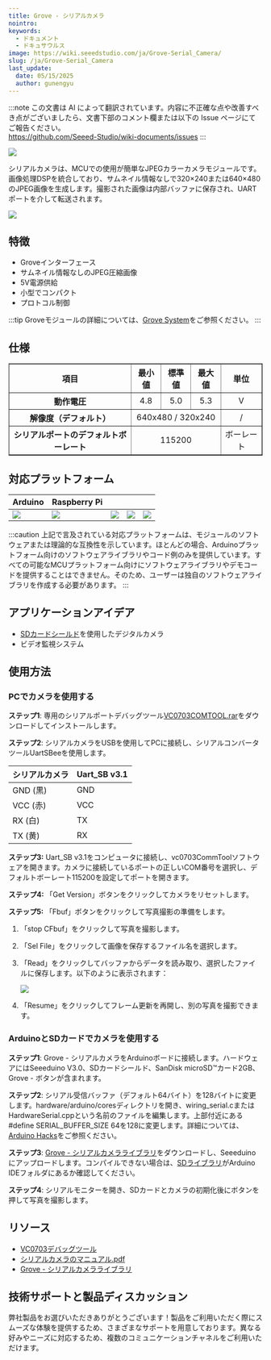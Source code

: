 ```yaml
---
title: Grove - シリアルカメラ
nointro:
keywords:
  - ドキュメント
  - ドキュサウルス
image: https://wiki.seeedstudio.com/ja/Grove-Serial_Camera/
slug: /ja/Grove-Serial_Camera
last_update:
  date: 05/15/2025
  author: gunengyu
---
```

:::note
この文書は AI によって翻訳されています。内容に不正確な点や改善すべき点がございましたら、文書下部のコメント欄または以下の Issue ページにてご報告ください。  
https://github.com/Seeed-Studio/wiki-documents/issues
:::

![](https://files.seeedstudio.com/wiki/Grove-Serial_Camera/img/Serial_camera.jpg)

シリアルカメラは、MCUでの使用が簡単なJPEGカラーカメラモジュールです。画像処理DSPを統合しており、サムネイル情報なしで320×240または640×480のJPEG画像を生成します。撮影された画像は内部バッファに保存され、UARTポートを介して転送されます。

[![](https://files.seeedstudio.com/wiki/common/Get_One_Now_Banner.png)](https://www.seeedstudio.com/Grove-Serial-Camera-p-945.html)

特徴
--------

- Groveインターフェース
- サムネイル情報なしのJPEG圧縮画像
- 5V電源供給
- 小型でコンパクト
- プロトコル制御

:::tip
    Groveモジュールの詳細については、[Grove System](https://wiki.seeedstudio.com/ja/Grove_System/)をご参照ください。
:::

仕様
--------------

<table border="1" cellspacing="0" width="80%">
<tr>
<th scope="col">
項目
</th>
<th scope="col">
最小値
</th>
<th scope="col">
標準値
</th>
<th scope="col">
最大値
</th>
<th scope="col">
単位
</th>
</tr>
<tr align="center">
<th scope="row">
動作電圧
</th>
<td>
4.8
</td>
<td>
5.0
</td>
<td>
5.3
</td>
<td>
V
</td>
</tr>
<tr align="center">
<th scope="row">
解像度（デフォルト）
</th>
<td colspan="3">
640x480 / 320x240
</td>
<td>
/
</td>
</tr>
<tr align="center">
<th scope="row">
シリアルポートのデフォルトボーレート
</th>
<td colspan="3">
115200
</td>
<td>
ボーレート
</td>
</tr>
</table>

対応プラットフォーム
-------------------

| Arduino                                                                                             | Raspberry Pi                                                                                             |                                                                                                 |                                                                                                          |                                                                                                    |
|-----------------------------------------------------------------------------------------------------|----------------------------------------------------------------------------------------------------------|-------------------------------------------------------------------------------------------------|---------------------------------------------------------------------------------------------------|----------------------------------------------------------------------------------------------------|
| ![](https://files.seeedstudio.com/wiki/wiki_english/docs/images/arduino_logo.jpg) | ![](https://files.seeedstudio.com/wiki/wiki_english/docs/images/raspberry_pi_logo_n.jpg) | ![](https://files.seeedstudio.com/wiki/wiki_english/docs/images/bbg_logo_n.jpg) | ![](https://files.seeedstudio.com/wiki/wiki_english/docs/images/wio_logo_n.jpg) | ![](https://files.seeedstudio.com/wiki/wiki_english/docs/images/linkit_logo_n.jpg) |

:::caution
    上記で言及されている対応プラットフォームは、モジュールのソフトウェアまたは理論的な互換性を示しています。ほとんどの場合、Arduinoプラットフォーム向けのソフトウェアライブラリやコード例のみを提供しています。すべての可能なMCUプラットフォーム向けにソフトウェアライブラリやデモコードを提供することはできません。そのため、ユーザーは独自のソフトウェアライブラリを作成する必要があります。
:::

アプリケーションアイデア
-----------------

- [SDカードシールド](https://www.seeedstudio.com/depot/sd-card-shield-p-492.html?cPath=109)を使用したデジタルカメラ
- ビデオ監視システム

使用方法
-----

### PCでカメラを使用する

**ステップ1**: 専用のシリアルポートデバッグツール[VC0703COMTOOL.rar](https://files.seeedstudio.com/wiki/Grove-Serial_Camera/res/VC0703COMTOOL.rar)をダウンロードしてインストールします。

**ステップ2**: シリアルカメラをUSBを使用してPCに接続し、シリアルコンバータツールUartSBeeを使用します。

| シリアルカメラ | Uart\_SB v3.1 |
|---------------|---------------|
| GND (黒)      | GND           |
| VCC (赤)      | VCC           |
| RX (白)       | TX            |
| TX (黄)       | RX            |

**ステップ3:** Uart\_SB v3.1をコンピュータに接続し、vc0703CommToolソフトウェアを開きます。カメラに接続しているポートの正しいCOM番号を選択し、デフォルトボーレート115200を設定してポートを開きます。

**ステップ4:** 「Get Version」ボタンをクリックしてカメラをリセットします。

**ステップ5:** 「Fbuf」ボタンをクリックして写真撮影の準備をします。

1. 「stop CFbuf」をクリックして写真を撮影します。

2. 「Sel File」をクリックして画像を保存するファイル名を選択します。

3. 「Read」をクリックしてバッファからデータを読み取り、選択したファイルに保存します。以下のように表示されます：

    ![](https://files.seeedstudio.com/wiki/Grove-Serial_Camera/img/Serial_Camera_Picture.jpg)

4. 「Resume」をクリックしてフレーム更新を再開し、別の写真を撮影できます。

### ArduinoとSDカードでカメラを使用する

**ステップ1**: Grove - シリアルカメラをArduinoボードに接続します。ハードウェアにはSeeeduino V3.0、SDカードシールド、SanDisk microSD™カード2GB、Grove - ボタンが含まれます。

<!-- ![](https://files.seeedstudio.com/wiki/Grove-Serial_Camera/img/Serial_Camera.jpg) -->

**ステップ2**: シリアル受信バッファ（デフォルト64バイト）を128バイトに変更します。hardware/arduino/coresディレクトリを開き、wiring_serial.cまたはHardwareSerial.cppという名前のファイルを編集します。上部付近にある#define SERIAL_BUFFER_SIZE 64を128に変更します。詳細については、[Arduino Hacks](http://learn.adafruit.com/arduino-tips-tricks-and-techniques/arduino-hacks)をご参照ください。

**ステップ3**: [Grove - シリアルカメラライブラリ](https://files.seeedstudio.com/wiki/Grove-Serial_Camera/res/SerialCameral_DemoCode.zip)をダウンロードし、Seeeduinoにアップロードします。コンパイルできない場合は、[SDライブラリ](https://arduino.cc/en/Reference/SD)がArduino IDEフォルダにあるか確認してください。

**ステップ4**: シリアルモニターを開き、SDカードとカメラの初期化後にボタンを押して写真を撮影します。

リソース
---------

- [VC0703デバッグツール](https://files.seeedstudio.com/wiki/Grove-Serial_Camera/res/VC0703COMTOOL.rar)
- [シリアルカメラのマニュアル.pdf](https://files.seeedstudio.com/wiki/Grove-Serial_Camera/res/Manual_for_serial_camera.pdf)
- [Grove - シリアルカメラライブラリ](https://files.seeedstudio.com/wiki/Grove-Serial_Camera/res/SerialCameral_DemoCode.zip)

## 技術サポートと製品ディスカッション

弊社製品をお選びいただきありがとうございます！製品をご利用いただく際にスムーズな体験を提供するため、さまざまなサポートを用意しております。異なる好みやニーズに対応するため、複数のコミュニケーションチャネルをご利用いただけます。

<div class="button_tech_support_container">
<a href="https://forum.seeedstudio.com/" class="button_forum"></a> 
<a href="https://www.seeedstudio.com/contacts" class="button_email"></a>
</div>

<div class="button_tech_support_container">
<a href="https://discord.gg/eWkprNDMU7" class="button_discord"></a> 
<a href="https://github.com/Seeed-Studio/wiki-documents/discussions/69" class="button_discussion"></a>
</div>